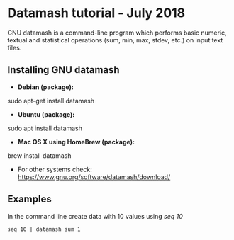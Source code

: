 # Datamash tutorial - July 2018

GNU datamash is a command-line program which performs basic numeric, textual and statistical operations (sum, min, max, stdev, etc.) on input text files.

## Installing GNU datamash

- **Debian (package):**

sudo apt-get install datamash

- **Ubuntu (package):**

sudo apt install datamash

- **Mac OS X using HomeBrew (package):**

brew install datamash

- For other systems check: https://www.gnu.org/software/datamash/download/

## Examples 

In the command line create data with 10 values using _seq 10_ 

```
seq 10 | datamash sum 1
```

